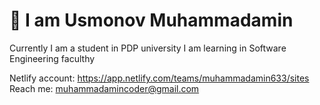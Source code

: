 # 👋 I am Usmonov Muhammadamin
Currently I am a student in PDP university
I am learning in Software Engineering faculthy

Netlify account: <a> https://app.netlify.com/teams/muhammadamin633/sites </a>
Reach me: <a> muhammadamincoder@gmail.com </a>
